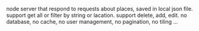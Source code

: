 node server that respond to requests about places, saved in local json file.
support get all or filter by string or lacation.
support delete, add, edit.
no database, no cache, no user management, no pagination, no tiling ...
